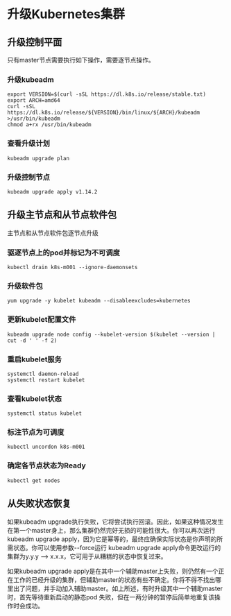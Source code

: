 # 升级Kubernetes集群


## 升级控制平面

只有master节点需要执行如下操作，需要逐节点操作。

### 升级kubeadm

    export VERSION=$(curl -sSL https://dl.k8s.io/release/stable.txt)
    export ARCH=amd64
    curl -sSL https://dl.k8s.io/release/${VERSION}/bin/linux/${ARCH}/kubeadm >/usr/bin/kubeadm
    chmod a+rx /usr/bin/kubeadm

### 查看升级计划

    kubeadm upgrade plan

### 升级控制节点

    kubeadm upgrade apply v1.14.2

## 升级主节点和从节点软件包

主节点和从节点软件包逐节点升级

### 驱逐节点上的pod并标记为不可调度

    kubectl drain k8s-m001 --ignore-daemonsets

### 升级软件包

    yum upgrade -y kubelet kubeadm --disableexcludes=kubernetes

### 更新kubelet配置文件

    kubeadm upgrade node config --kubelet-version $(kubelet --version | cut -d ' ' -f 2)

### 重启kubelet服务

    systemctl daemon-reload
    systemctl restart kubelet

### 查看kubelet状态

    systemctl status kubelet

### 标注节点为可调度

    kubectl uncordon k8s-m001

### 确定各节点状态为Ready

    kubectl get nodes

## 从失败状态恢复

如果kubeadm upgrade执行失败，它将尝试执行回滚。因此，如果这种情况发生在第一个master身上，那么集群仍然完好无损的可能性很大。你可以再次运行kubeadm upgrade apply，因为它是幂等的，最终应确保实际状态是你声明的所需状态。你可以使用参数--force运行 kubeadm upgrade apply命令更改运行的集群为y.y.y --> x.x.x，它可用于从糟糕的状态中恢复过来。

如果kubeadm upgrade apply是在其中一个辅助master上失败，则仍然有一个正在工作的已经升级的集群，但辅助master的状态有些不确定。你将不得不找出哪里出了问题，并手动加入辅助master。如上所述，有时升级其中一个辅助master时，首先等待重新启动的静态pod 失败，但在一两分钟的暂停后简单地重复该操作时会成功。
